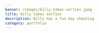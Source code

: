 ```yaml
---
banner: /images/billy-takes-selfies.jpeg
title: Billy takes selfies
description: Billy has a fun day shooting
category: portfolio
---
```

